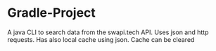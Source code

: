 # Gradle-Project
A java CLI to search data from the swapi.tech API. Uses json and http requests.
Has also local cache using json. Cache can be cleared
